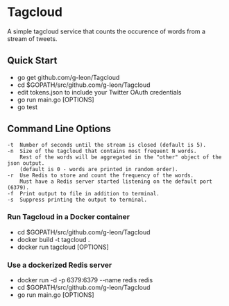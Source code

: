 # Tagcloud
A simple tagcloud service that counts the occurence of words from a stream of tweets.

## Quick Start
- go get github.com/g-leon/Tagcloud
- cd $GOPATH/src/github.com/g-leon/Tagcloud
- edit tokens.json to include your Twitter OAuth credentials
- go run main.go [OPTIONS]
- go test

## Command Line Options
```
-t  Number of seconds until the stream is closed (default is 5).
-n  Size of the tagcloud that contains most frequent N words. 
    Rest of the words will be aggregated in the "other" object of the json output.
    (default is 0 - words are printed in random order).
-r  Use Redis to store and count the frequency of the words.
    Must have a Redis server started listening on the default port (6379).
-f  Print output to file in addition to terminal.
-s  Suppress printing the output to terminal.
```

### Run Tagcloud in a Docker container 
- cd $GOPATH/src/github.com/g-leon/Tagcloud
- docker build -t tagcloud .
- docker run tagcloud [OPTIONS]

### Use a dockerized Redis server
- docker run -d -p 6379:6379 --name redis redis
- cd $GOPATH/src/github.com/g-leon/Tagcloud
- go run main.go [OPTIONS]


